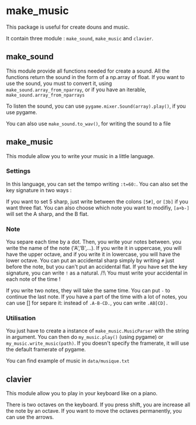 make_music
=========


This package is useful for create douns and music.

It contain three module : `make_sound`, `make_music` and `clavier`.


make_sound
----------

This module provide all functions needed for create a sound. All the functions return the sound in the form of a np.array of float.
If you want to use the sound, you must to convert it, using `make_sound.array_from_nparray`,
or if you have an iterable, `make_sound.array_from_nparrays`

To listen the sound, you can use `pygame.mixer.Sound(array).play()`, if you use pygame.

You can also use `make_sound.to_wav()`, for writing the sound to a file


make_music
----------

This module allow you to write your music in a little language.

### Settings

In this language, you can set the tempo writing `:t=60:`.
You can also set the key signature in two ways : 

If you want to set 5 sharp, just write between the colons `[5#]`, or `[3b]` if you want three flat.
You can also choose which note you want to modifiy, `[a+b-]` will set the A sharp, and the B flat.

### Note

You separe each time by a dot.
Then, you write your notes between.
you write the name of the note ('A','B',...).
If you write it in uppercase, you will have the upper octave, and if you write it in lowercase, you will have the lower octave.
You can put an accidental sharp simply by writing `#` just before the note, but you can't put an accidental flat.
If you have set the key signature, you can write  `!` as a natural.
/!\\ You must write your accidental in each note of the time !

If you write two notes, they will take the same time.
You can put `-` to continue the last note. If you have a part of the time with a lot of notes, you can use [] for separe it:
instead of `.A-B-CD.`, you can write `.AB[CD].`

### Utilisation

You just have to create a instance of `make_music.MusicParser` with the string in argument. You can then do `my_music.play()` (using pygame)
or `my_music.write_music(path)`. If you doesn't specify the framerate, it will use the default framerate of pygame.

You can find example of music in `data/musique.txt`

clavier
----

This module allow you to play in your keyboard like on a piano.

There is two octaves on the keyboard. If you press shift, you are increase all the note by an octave.
If you want to move the octaves permanently, you can use the arrows.